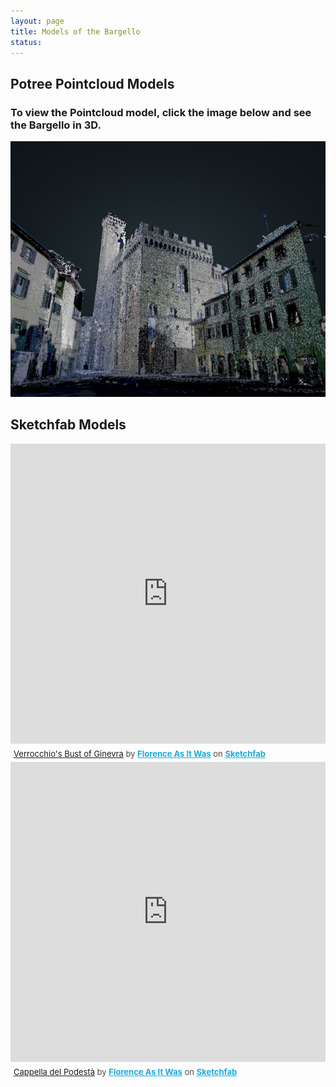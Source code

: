 ```yaml
---
layout: page
title: Models of the Bargello 
status: 
---
```

<article>
     <h2>Potree Pointcloud Models</h2>
     <h3>To view the Pointcloud model, click the image below and see the Bargello in 3D.</h3>
 <p>
  <a href="http://3d.wlu.edu/v20/Bargello.html" title="Redirect to Bargello Model">
    <img src="/assets/images/bargello-models-pointcloud.png" alt="Bargello Model" />
  </a>
</p>
     <article>
     <h2>Sketchfab Models</h2>
 <p>
<div class="sketchfab-embed-wrapper"><iframe width="100%" height="480" src="https://sketchfab.com/models/f7a44f983110464b9658759e4d29e55e/embed" frameborder="0" allow="autoplay; fullscreen; vr" mozallowfullscreen="true" webkitallowfullscreen="true"></iframe>
<p style="font-size: 13px; font-weight: normal; margin: 5px; color: #4A4A4A;">
    <a href="https://sketchfab.com/3d-models/verrocchios-bust-of-ginevra-test-1-f7a44f983110464b9658759e4d29e55e?utm_medium=embed&utm_campaign=share-popup&utm_content=f7a44f983110464b9658759e4d29e55e">Verrocchio's Bust of Ginevra</a>
    by <a href="https://sketchfab.com/FLAW?utm_medium=embed&utm_source=website&utm_campaign=share-popup" target="_blank_" style="font-weight: bold; color: #1CAAD9;">Florence As It Was</a>
    on <a href="https://sketchfab.com?utm_medium=embed&utm_source=website&utm_campaign=share-popup" target="_blank_" style="font-weight: bold; color: #1CAAD9;">Sketchfab</a>
</p>
</div>
<div class="sketchfab-embed-wrapper"><iframe width="100%" height="480" src="https://sketchfab.com/models/91a20fc4250d4db7abe79a89c229cdea/embed" frameborder="0" allow="autoplay; fullscreen; vr" mozallowfullscreen="true" webkitallowfullscreen="true"></iframe>
<p style="font-size: 13px; font-weight: normal; margin: 5px; color: #4A4A4A;">
    <a href="https://sketchfab.com/3d-models/cappella-del-podesta-91a20fc4250d4db7abe79a89c229cdea?utm_medium=embed&utm_campaign=share-popup&utm_content=91a20fc4250d4db7abe79a89c229cdea">Cappella del Podestà</a>
    by <a href="https://sketchfab.com/FLAW?utm_medium=embed&utm_source=website&utm_campaign=share-popup" target="_blank_" style="font-weight: bold; color: #1CAAD9;">Florence As It Was</a>
    on <a href="https://sketchfab.com?utm_medium=embed&utm_source=website&utm_campaign=share-popup" target="_blank_" style="font-weight: bold; color: #1CAAD9;">Sketchfab</a>
</p>
</div>
